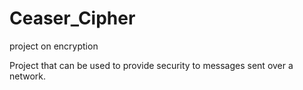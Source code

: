 # Ceaser_Cipher
project on encryption

Project that can be used to provide security to messages sent over a network.
